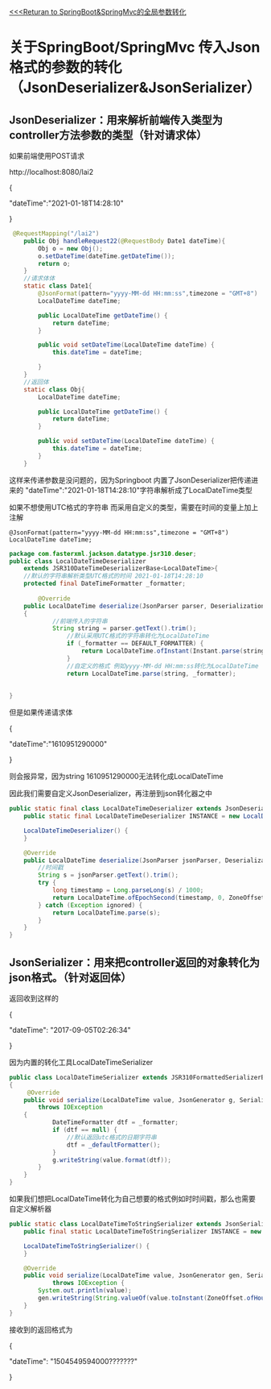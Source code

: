 [<<<Returan to SpringBoot&SpringMvc的全局参数转化](SpringBoot&SpringMvc的全局参数转化.md)
# 关于SpringBoot/SpringMvc  传入Json格式的参数的转化（JsonDeserializer&JsonSerializer）

## JsonDeserializer：用来解析前端传入类型为controller方法参数的类型（针对请求体）

如果前端使用POST请求

http://localhost:8080/lai2

{

  "dateTime":"2021-01-18T14:28:10"

}

```java
 @RequestMapping("/lai2")
    public Obj handleRequest22(@RequestBody Date1 dateTime){
        Obj o = new Obj();
        o.setDateTime(dateTime.getDateTime());
        return o;
    }
	//请求体体
    static class Date1{
        @JsonFormat(pattern="yyyy-MM-dd HH:mm:ss",timezone = "GMT+8")
        LocalDateTime dateTime;

        public LocalDateTime getDateTime() {
            return dateTime;
        }

        public void setDateTime(LocalDateTime dateTime) {
            this.dateTime = dateTime;

        }
    }
	//返回体
    static class Obj{
        LocalDateTime dateTime;

        public LocalDateTime getDateTime() {
            return dateTime;
        }

        public void setDateTime(LocalDateTime dateTime) {
            this.dateTime = dateTime;
        }
    }

```

这样来传递参数是没问题的，因为Springboot 内置了JsonDeserializer把传递进来的 "dateTime":"2021-01-18T14:28:10"字符串解析成了LocalDateTime类型

如果不想使用UTC格式的字符串 而采用自定义的类型，需要在时间的变量上加上注解

```
@JsonFormat(pattern="yyyy-MM-dd HH:mm:ss",timezone = "GMT+8")
LocalDateTime dateTime;
```

```java
package com.fasterxml.jackson.datatype.jsr310.deser;
public class LocalDateTimeDeserializer
    extends JSR310DateTimeDeserializerBase<LocalDateTime>{
    //默认的字符串解析类型UTC格式的时间 2021-01-18T14:28:10
    protected final DateTimeFormatter _formatter;
    
        @Override
    public LocalDateTime deserialize(JsonParser parser, DeserializationContext context) throws IOException
    {		
        	//前端传入的字符串
            String string = parser.getText().trim();
            	//默认采用UTC格式的字符串转化为LocalDateTime
	            if (_formatter == DEFAULT_FORMATTER) {
	            	return LocalDateTime.ofInstant(Instant.parse(string), ZoneOffset.UTC);
                }
				//自定义的格式 例如yyyy-MM-dd HH:mm:ss转化为LocalDateTime
                return LocalDateTime.parse(string, _formatter);
    
    
}
```

但是如果传递请求体

{

  "dateTime":"1610951290000"

}

则会报异常，因为string 1610951290000无法转化成LocalDateTime

因此我们需要自定义JsonDeserializer，再注册到json转化器之中

```java
public static final class LocalDateTimeDeserializer extends JsonDeserializer<LocalDateTime> {
    public static final LocalDateTimeDeserializer INSTANCE = new LocalDateTimeDeserializer();

    LocalDateTimeDeserializer() {
    }

    @Override
    public LocalDateTime deserialize(JsonParser jsonParser, DeserializationContext deserializationContext) throws IOException {
        //时间戳
        String s = jsonParser.getText().trim();
        try {
            long timestamp = Long.parseLong(s) / 1000;
            return LocalDateTime.ofEpochSecond(timestamp, 0, ZoneOffset.ofHours(8));
        } catch (Exception ignored) {
            return LocalDateTime.parse(s);
        }
    }
}
```



## JsonSerializer：用来把controller返回的对象转化为json格式。（针对返回体）

返回收到这样的

{

  "dateTime": "2017-09-05T02:26:34"

}

因为内置的转化工具LocalDateTimeSerializer

```java
public class LocalDateTimeSerializer extends JSR310FormattedSerializerBase<LocalDateTime>
{
	 @Override
    public void serialize(LocalDateTime value, JsonGenerator g, SerializerProvider provider)
        throws IOException
    {
            DateTimeFormatter dtf = _formatter;
            if (dtf == null) {
                //默认返回utc格式的日期字符串
                dtf = _defaultFormatter();
            }
            g.writeString(value.format(dtf));
        }
    }
}
```

如果我们想把LocalDateTime转化为自己想要的格式例如时时间戳，那么也需要自定义解析器

```java
public static class LocalDateTimeToStringSerializer extends JsonSerializer<LocalDateTime> {
    public final static LocalDateTimeToStringSerializer INSTANCE = new LocalDateTimeToStringSerializer();

    LocalDateTimeToStringSerializer() {
    }

    @Override
    public void serialize(LocalDateTime value, JsonGenerator gen, SerializerProvider provider)
            throws IOException {
        System.out.println(value);
        gen.writeString(String.valueOf(value.toInstant(ZoneOffset.ofHours(8)).toEpochMilli())+"???????");
    }
}
```

接收到的返回格式为

{

  "dateTime": "1504549594000???????"

}
